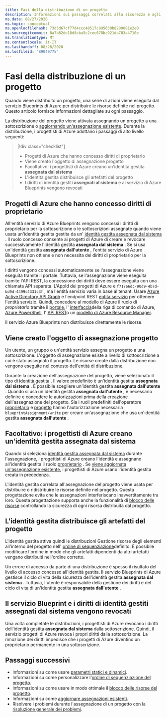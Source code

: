 ```yaml
---
title: Fasi della distribuzione di un progetto
description: Informazioni sui passaggi correlati alla sicurezza e agli artefatti durante la creazione di un'assegnazione di progetto.
ms.date: 08/27/2020
ms.topic: conceptual
ms.openlocfilehash: 73d5d67cf77d4ccc48517c895630b8299081e2e0
ms.sourcegitcommit: 8a7b82de18d8cba5c2cec078bc921da783a4710e
ms.translationtype: MT
ms.contentlocale: it-IT
ms.lasthandoff: 08/28/2020
ms.locfileid: "89049775"
---
```

# <a name="stages-of-a-blueprint-deployment"></a>Fasi della distribuzione di un progetto

Quando viene distribuito un progetto, una serie di azioni viene eseguita dal servizio Blueprints di Azure per distribuire le risorse definite nel progetto. Questo articolo fornisce informazioni dettagliate su ogni passaggio.

La distribuzione del progetto viene attivata assegnando un progetto a una sottoscrizione o [aggiornando un'assegnazione esistente](../how-to/update-existing-assignments.md). Durante la distribuzione, i progettisti di Azure adottano i passaggi di alto livello seguenti:

> [!div class="checklist"]
> - Progetti di Azure che hanno concesso diritti di proprietario
> - Viene creato l'oggetto di assegnazione progetto
> - Facoltativo: i progettisti di Azure creano un'identità gestita **assegnata dal sistema**
> - L'identità gestita distribuisce gli artefatti del progetto
> - I diritti di identità gestiti **assegnati al sistema** e al servizio di Azure Blueprints vengono revocati

## <a name="azure-blueprints-granted-owner-rights"></a>Progetti di Azure che hanno concesso diritti di proprietario

All'entità servizio di Azure Blueprints vengono concessi i diritti di proprietario per la sottoscrizione o le sottoscrizioni assegnate quando viene usata un'identità gestita gestita da un' [identità gestita assegnata dal sistema](../../../active-directory/managed-identities-azure-resources/overview.md) . Il ruolo concesso consente ai progetti di Azure di creare e revocare successivamente l'identità gestita **assegnata dal sistema** . Se si usa un'identità gestita **assegnata dall'utente** , l'entità servizio di Azure Blueprints non ottiene e non necessita dei diritti di proprietario per la sottoscrizione.

I diritti vengono concessi automaticamente se l'assegnazione viene eseguita tramite il portale. Tuttavia, se l'assegnazione viene eseguita tramite l'API REST, la concessione dei diritti deve essere eseguita con una chiamata API separata. L'AppId dei progetti di Azure è `f71766dc-90d9-4b7d-bd9d-4499c4331c3f` , ma l'entità servizio varia in base al tenant. Usare [Azure Active Directory API Graph](../../../active-directory/develop/active-directory-graph-api.md) e l'endpoint REST [entità servizio](/graph/api/resources/serviceprincipal) per ottenere l'entità servizio. Quindi, concedere al modello di Azure il ruolo di _proprietario_ tramite il [portale](../../../role-based-access-control/role-assignments-portal.md), l' [interfaccia](../../../role-based-access-control/role-assignments-cli.md)della riga di comando di Azure, [Azure PowerShell](../../../role-based-access-control/role-assignments-powershell.md), l' [API REST](../../../role-based-access-control/role-assignments-rest.md)o un [modello di Azure Resource Manager](../../../role-based-access-control/role-assignments-template.md).

Il servizio Azure Blueprints non distribuisce direttamente le risorse.

## <a name="the-blueprint-assignment-object-is-created"></a>Viene creato l'oggetto di assegnazione progetto

Un utente, un gruppo o un'entità servizio assegna un progetto a una sottoscrizione. L'oggetto di assegnazione esiste a livello di sottoscrizione a cui è stato assegnato il progetto. Le risorse create dalla distribuzione non vengono eseguite nel contesto dell'entità di distribuzione.

Durante la creazione dell'assegnazione del progetto, viene selezionato il tipo di [identità gestita](../../../active-directory/managed-identities-azure-resources/overview.md) . Il valore predefinito è un'identità gestita **assegnata dal sistema** . È possibile scegliere un'identità gestita **assegnata dall'utente** . Quando si usa un'identità gestita **assegnata dall'utente** , è necessario definire e concedere le autorizzazioni prima della creazione dell'assegnazione del progetto. Sia i ruoli predefiniti dell'operatore [proprietario](../../../role-based-access-control/built-in-roles.md#owner) e [progetto](../../../role-based-access-control/built-in-roles.md#blueprint-operator) hanno l'autorizzazione necessaria `blueprintAssignment/write` per creare un'assegnazione che usa un'identità gestita **assegnata dall'utente** .

## <a name="optional---azure-blueprints-creates-system-assigned-managed-identity"></a>Facoltativo: i progettisti di Azure creano un'identità gestita assegnata dal sistema

Quando si seleziona [identità gestita assegnata dal sistema](../../../active-directory/managed-identities-azure-resources/overview.md) durante l'assegnazione, i progettisti di Azure creano l'identità e assegnano all'identità gestita il ruolo [proprietario](../../../role-based-access-control/built-in-roles.md#owner) . Se [viene aggiornata un'assegnazione esistente](../how-to/update-existing-assignments.md), i progettisti di Azure usano l'identità gestita creata in precedenza.

L'identità gestita correlata all'assegnazione del progetto viene usata per distribuire o ridistribuire le risorse definite nel progetto. Questa progettazione evita che le assegnazioni interferiscano inavvertitamente tra loro.
Questa progettazione supporta anche la funzionalità di [blocco delle risorse](./resource-locking.md) controllando la sicurezza di ogni risorsa distribuita dal progetto.

## <a name="the-managed-identity-deploys-blueprint-artifacts"></a>L'identità gestita distribuisce gli artefatti del progetto

L'identità gestita attiva quindi le distribuzioni Gestione risorse degli elementi all'interno del progetto nell' [ordine di sequenziazione](./sequencing-order.md)definito. È possibile modificare l'ordine in modo che gli artefatti dipendenti da altri artefatti vengano distribuiti nell'ordine corretto.

Un errore di accesso da parte di una distribuzione è spesso il risultato del livello di accesso concesso all'identità gestita. Il servizio Blueprints di Azure gestisce il ciclo di vita della sicurezza dell'identità gestita **assegnata dal sistema** . Tuttavia, l'utente è responsabile della gestione dei diritti e del ciclo di vita di un'identità gestita **assegnata dall'utente** .

## <a name="blueprint-service-and-system-assigned-managed-identity-rights-are-revoked"></a>Il servizio Blueprint e i diritti di identità gestiti assegnati dal sistema vengono revocati

Una volta completate le distribuzioni, i progettisti di Azure revocano i diritti dell'identità gestita **assegnata dal sistema** dalla sottoscrizione. Quindi, il servizio progetti di Azure revoca i propri diritti dalla sottoscrizione. La rimozione dei diritti impedisce che i progetti di Azure diventino un proprietario permanente in una sottoscrizione.

## <a name="next-steps"></a>Passaggi successivi

- Informazioni su come usare [parametri statici e dinamici](./parameters.md).
- Informazioni su come personalizzare l'[ordine di sequenziazione del progetto](./sequencing-order.md).
- Informazioni su come usare in modo ottimale il [blocco delle risorse del progetto](./resource-locking.md).
- Informazioni su come [aggiornare assegnazioni esistenti](../how-to/update-existing-assignments.md).
- Risolvere i problemi durante l'assegnazione di un progetto con la [risoluzione generale dei problemi](../troubleshoot/general.md).
